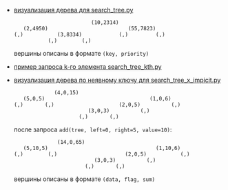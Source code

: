- [визуализация дерева для search_tree.py](https://github.com/grifguitar/algo-2024/blob/main/examples/search_tree/search_tree.py)
  ```
                           (10,2314)
     (2,4950)                          (55,7823)
  (,)           (3,8334)            (,)         (,)
             (,)        (,)
  ```
  вершины описаны в формате `(key, priority)`

- [пример запроса k-го элемента search_tree_kth.py](https://github.com/grifguitar/algo-2024/blob/main/examples/search_tree/search_tree_kth.py)

- [визуализация дерева по неявному ключу для search_tree_x_impicit.py](https://github.com/grifguitar/algo-2024/blob/main/examples/search_tree/search_tree_x_impicit.py)
  ```
               (4,0,15)
     (5,0,5)                                  (1,0,6)
  (,)       (,)                     (2,0,5)          (,)
                          (3,0,3)          (,)
                       (,)       (,)
  ```
  после запроса `add(tree, left=0, right=5, value=10)`:
  ```
                (14,0,65)
     (5,10,5)                                   (1,10,6)
  (,)        (,)                      (2,0,5)           (,)
                            (3,0,3)          (,)
                         (,)       (,)
  ```
  вершины описаны в формате `(data, flag, sum)`